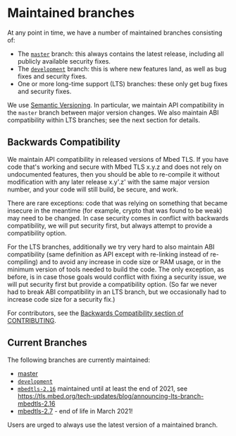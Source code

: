 # Maintained branches

At any point in time, we have a number of maintained branches consisting of:

- The [`master`](https://github.com/ARMmbed/mbedtls/tree/master) branch:
  this always contains the latest release, including all publicly available
  security fixes.
- The [`development`](https://github.com/ARMmbed/mbedtls/tree/development) branch:
  this is where new features land,
  as well as bug fixes and security fixes.
- One or more long-time support (LTS) branches:
  these only get bug fixes and security fixes.

We use [Semantic Versioning](https://semver.org/). In particular, we maintain
API compatibility in the `master` branch between major version changes. We
also maintain ABI compatibility within LTS branches; see the next section for
details.

## Backwards Compatibility

We maintain API compatibility in released versions of Mbed TLS. If you have
code that's working and secure with Mbed TLS x.y.z and does not rely on
undocumented features, then you should be able to re-compile it without
modification with any later release x.y'.z' with the same major version
number, and your code will still build, be secure, and work.

There are rare exceptions: code that was relying on something that became
insecure in the meantime (for example, crypto that was found to be weak) may
need to be changed. In case security comes in conflict with backwards
compatibility, we will put security first, but always attempt to provide a
compatibility option.

For the LTS branches, additionally we try very hard to also maintain ABI
compatibility (same definition as API except with re-linking instead of
re-compiling) and to avoid any increase in code size or RAM usage, or in the
minimum version of tools needed to build the code. The only exception, as
before, is in case those goals would conflict with fixing a security issue, we
will put security first but provide a compatibility option. (So far we never
had to break ABI compatibility in an LTS branch, but we occasionally had to
increase code size for a security fix.)

For contributors, see the [Backwards Compatibility section of
CONTRIBUTING](CONTRIBUTING.md#cackwords-compatibility).

## Current Branches

The following branches are currently maintained:

- [master](https://github.com/ARMmbed/mbedtls/tree/master)
- [`development`](https://github.com/ARMmbed/mbedtls/)
- [`mbedtls-2.16`](https://github.com/ARMmbed/mbedtls/tree/mbedtls-2.16)
 maintained until at least the end of 2021, see
  <https://tls.mbed.org/tech-updates/blog/announcing-lts-branch-mbedtls-2.16>
- [mbedtls-2.7](https://github.com/ARMmbed/mbedtls/tree/mbedtls-2.7) - end of life in March 2021!

Users are urged to always use the latest version of a maintained branch.

